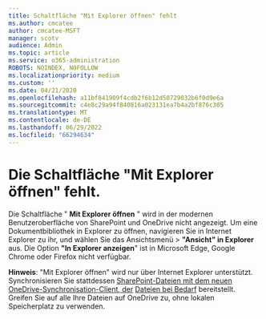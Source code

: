```yaml
---
title: Schaltfläche "Mit Explorer öffnen" fehlt
ms.author: cmcatee
author: cmcatee-MSFT
manager: scotv
audience: Admin
ms.topic: article
ms.service: o365-administration
ROBOTS: NOINDEX, NOFOLLOW
ms.localizationpriority: medium
ms.custom: ''
ms.date: 04/21/2020
ms.openlocfilehash: a11bf841909f4cdb2f6b12d50729032b6f0d9e6a
ms.sourcegitcommit: c4e8c29a94f840816a023131ea7b4a2bf876c305
ms.translationtype: MT
ms.contentlocale: de-DE
ms.lasthandoff: 06/29/2022
ms.locfileid: "66294634"
---
```

# <a name="the-open-with-explorer-button-is-missing"></a>Die Schaltfläche "Mit Explorer öffnen" fehlt.

Die Schaltfläche " **Mit Explorer öffnen** " wird in der modernen Benutzeroberfläche von SharePoint und OneDrive nicht angezeigt. Um eine Dokumentbibliothek in Explorer zu öffnen, navigieren Sie in Internet Explorer zu ihr, und wählen Sie das Ansichtsmenü \> **"Ansicht" in Explorer** aus. Die Option **"In Explorer anzeigen**" ist in Microsoft Edge, Google Chrome oder Firefox nicht verfügbar. 
  
**Hinweis**: "Mit Explorer öffnen" wird nur über Internet Explorer unterstützt. Synchronisieren Sie stattdessen [SharePoint-Dateien mit dem neuen OneDrive-Synchronisation-Client, der](https://support.office.com/article/6de9ede8-5b6e-4503-80b2-6190f3354a88.aspx) [Dateien bei Bedarf](https://support.office.com/article/0e6860d3-d9f3-4971-b321-7092438fb38e.aspx) bereitstellt. Greifen Sie auf alle Ihre Dateien auf OneDrive zu, ohne lokalen Speicherplatz zu verwenden. 
  


